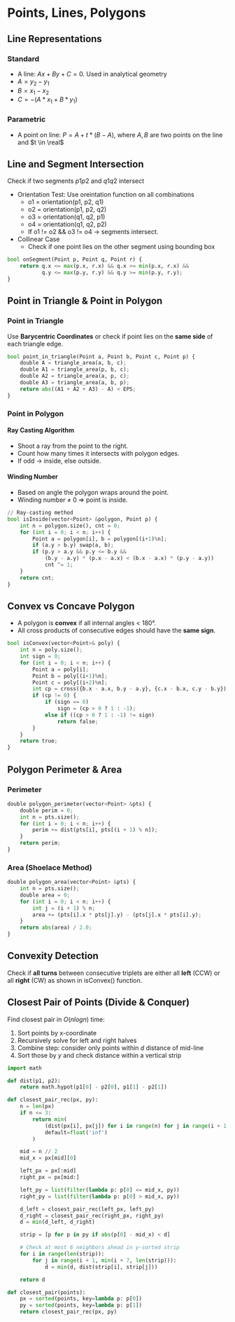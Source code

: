 # Points, Lines, Polygons

## Line Representations

### Standard

- A line: $Ax + By+ C = 0$. Used in analytical geometry
- $A = y_2 - y_1$
- $B = x_1 - x_2$
- $C = -(A*x_1 + B*y_1)$

### Parametric

- A point on line: $P = A + t* (B -A)$, where $A, B$ are two points on the line and $t \in \real$

## Line and Segment Intersection

Check if two segments $p1p2$ and $q1q2$ intersect

- Orientation Test: Use oreintation function on all combinations
  - o1 = orientation(p1, p2, q1)
  - o2 = orientation(p1, p2, q2)
  - o3 = orientation(q1, q2, p1)
  - o4 = orientation(q1, q2, p2)
  - If o1 != o2 && o3 != o4 → segments intersect.
- Collinear Case
  - Check if one point lies on the other segment using bounding box

````python
bool onSegment(Point p, Point q, Point r) {
    return q.x <= max(p.x, r.x) && q.x >= min(p.x, r.x) &&
           q.y <= max(p.y, r.y) && q.y >= min(p.y, r.y);
}
````

## Point in Triangle & Point in Polygon

### Point in Triangle

Use **Barycentric Coordinates** or check if point lies on the **same side** of each triangle edge.

````python
bool point_in_triangle(Point a, Point b, Point c, Point p) {
    double A = triangle_area(a, b, c);
    double A1 = triangle_area(p, b, c);
    double A2 = triangle_area(a, p, c);
    double A3 = triangle_area(a, b, p);
    return abs((A1 + A2 + A3) - A) < EPS;
}
````

### Point in Polygon

#### Ray Casting Algorithm

- Shoot a ray from the point to the right.
- Count how many times it intersects with polygon edges.
- If odd → inside, else outside.

#### Winding Number

- Based on angle the polygon wraps around the point.
- Winding number ≠ 0 ⇒ point is inside.

````python
// Ray-casting method
bool isInside(vector<Point> &polygon, Point p) {
    int n = polygon.size(), cnt = 0;
    for (int i = 0; i < n; i++) {
        Point a = polygon[i], b = polygon[(i+1)%n];
        if (a.y > b.y) swap(a, b);
        if (p.y > a.y && p.y <= b.y && 
            (b.y - a.y) * (p.x - a.x) < (b.x - a.x) * (p.y - a.y))
            cnt ^= 1;
    }
    return cnt;
}
````

## Convex vs Concave Polygon

- A polygon is **convex** if all internal angles < 180°.
- All cross products of consecutive edges should have the **same sign**.

````python
bool isConvex(vector<Point>& poly) {
    int n = poly.size();
    int sign = 0;
    for (int i = 0; i < n; i++) {
        Point a = poly[i];
        Point b = poly[(i+1)%n];
        Point c = poly[(i+2)%n];
        int cp = cross({b.x - a.x, b.y - a.y}, {c.x - b.x, c.y - b.y});
        if (cp != 0) {
            if (sign == 0)
                sign = (cp > 0 ? 1 : -1);
            else if ((cp > 0 ? 1 : -1) != sign)
                return false;
        }
    }
    return true;
}
````

## Polygon Perimeter & Area

### Perimeter

````python
double polygon_perimeter(vector<Point> &pts) {
    double perim = 0;
    int n = pts.size();
    for (int i = 0; i < n; i++) {
        perim += dist(pts[i], pts[(i + 1) % n]);
    }
    return perim;
}
````

### Area (Shoelace Method)

````python
double polygon_area(vector<Point> &pts) {
    int n = pts.size();
    double area = 0;
    for (int i = 0; i < n; i++) {
        int j = (i + 1) % n;
        area += (pts[i].x * pts[j].y) - (pts[j].x * pts[i].y);
    }
    return abs(area) / 2.0;
}
````

## Convexity Detection

Check if **all turns** between consecutive triplets are either all **left** (CCW) or all **right** (CW) as shown in isConvex() function.

## Closest Pair of Points (Divide & Conquer)

Find closest pair in $O(n log n)$ time:

1. Sort points by x-coordinate
2. Recursively solve for left and right halves
3. Combine step: consider only points within $d$ distance of mid-line
4. Sort those by $y$ and check distance within a vertical strip

````python
import math

def dist(p1, p2):
    return math.hypot(p1[0] - p2[0], p1[1] - p2[1])

def closest_pair_rec(px, py):
    n = len(px)
    if n <= 3:
        return min(
            (dist(px[i], px[j]) for i in range(n) for j in range(i + 1, n)),
            default=float('inf')
        )

    mid = n // 2
    mid_x = px[mid][0]

    left_px = px[:mid]
    right_px = px[mid:]

    left_py = list(filter(lambda p: p[0] <= mid_x, py))
    right_py = list(filter(lambda p: p[0] > mid_x, py))

    d_left = closest_pair_rec(left_px, left_py)
    d_right = closest_pair_rec(right_px, right_py)
    d = min(d_left, d_right)

    strip = [p for p in py if abs(p[0] - mid_x) < d]

    # Check at most 6 neighbors ahead in y-sorted strip
    for i in range(len(strip)):
        for j in range(i + 1, min(i + 7, len(strip))):
            d = min(d, dist(strip[i], strip[j]))

    return d

def closest_pair(points):
    px = sorted(points, key=lambda p: p[0])
    py = sorted(points, key=lambda p: p[1])
    return closest_pair_rec(px, py)
````

